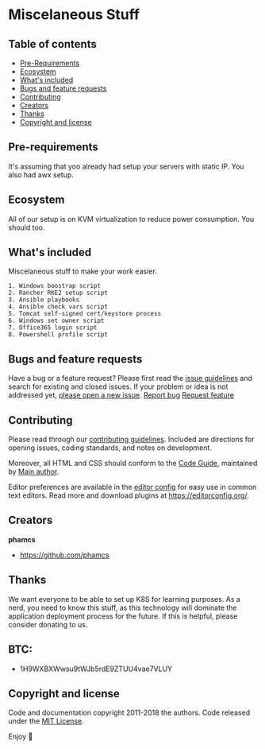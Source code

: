 # Miscelaneous Stuff

## Table of contents

- [Pre-Requirements](#Pre-requirements)
- [Ecosystem](#Ecosystem)
- [What's included](#whats-included)
- [Bugs and feature requests](#bugs-and-feature-requests)
- [Contributing](#contributing)
- [Creators](#creators)
- [Thanks](#thanks)
- [Copyright and license](#copyright-and-license)

## Pre-requirements

It's assuming that yoo already had setup your servers with static IP. You also had awx setup.

## Ecosystem

All of our setup is on KVM virtualization to reduce power consumption. You should too.

## What's included

Miscelaneous stuff to make your work easier.

```text
1. Windows boostrap script
2. Rancher RKE2 setup script
3. Ansible playbooks
4. Ansible check vars script
5. Tomcat self-signed cert/keystore process
6. Windows set owner script
7. Office365 login script
8. Powershell profile script
```

## Bugs and feature requests

Have a bug or a feature request? Please first read the [issue guidelines](https://reponame/blob/master/CONTRIBUTING.md) and search for existing and closed issues. If your problem or idea is not addressed yet, [please open a new issue](https://reponame/issues/new).
    <a href="https://reponame/issues/new?template=bug.md">Report bug</a>
    <a href="https://reponame/issues/new?template=feature.md&labels=feature">Request feature</a>
## Contributing

Please read through our [contributing guidelines](https://reponame/blob/master/CONTRIBUTING.md). Included are directions for opening issues, coding standards, and notes on development.

Moreover, all HTML and CSS should conform to the [Code Guide](https://github.com/mdo/code-guide), maintained by [Main author](https://github.com/usernamemainauthor).

Editor preferences are available in the [editor config](https://reponame/blob/master/.editorconfig) for easy use in common text editors. Read more and download plugins at <https://editorconfig.org/>.

## Creators

**phamcs**

- <https://github.com/phamcs>

## Thanks

We want everyone to be able to set up K8S for learning purposes. As a nerd, you need to know this stuff, as this technology will dominate the application deployment process for the future.
If this is helpful, please consider donating to us.

## **BTC:** 
- 1H9WXBXWwsu9tWJb5rdE9ZTUU4vae7VLUY

## Copyright and license

Code and documentation copyright 2011-2018 the authors. Code released under the [MIT License](https://reponame/blob/master/LICENSE).

Enjoy :metal:
